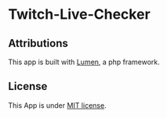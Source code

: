 # Twitch-Live-Checker

## Attributions

This app is built with [Lumen](http://lumen.laravel.com), a php framework.

## License

This App is under [MIT license](http://opensource.org/licenses/MIT).